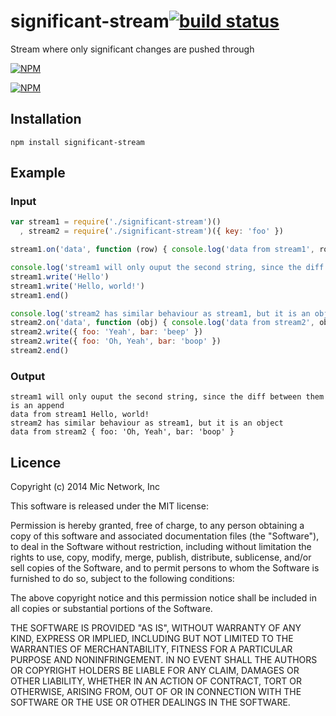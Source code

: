 # significant-stream[![build status](https://secure.travis-ci.org/micnews/significant-stream.svg)](http://travis-ci.org/micnews/significant-stream)

Stream where only significant changes are pushed through

[![NPM](https://nodei.co/npm/significant-stream.png?downloads&stars)](https://nodei.co/npm/significant-stream/)

[![NPM](https://nodei.co/npm-dl/significant-stream.png)](https://nodei.co/npm/significant-stream/)

## Installation

```
npm install significant-stream
```

## Example

### Input

```javascript
var stream1 = require('./significant-stream')()
  , stream2 = require('./significant-stream')({ key: 'foo' })

stream1.on('data', function (row) { console.log('data from stream1', row) })

console.log('stream1 will only ouput the second string, since the diff between them is an append')
stream1.write('Hello')
stream1.write('Hello, world!')
stream1.end()

console.log('stream2 has similar behaviour as stream1, but it is an object')
stream2.on('data', function (obj) { console.log('data from stream2', obj) })
stream2.write({ foo: 'Yeah', bar: 'beep' })
stream2.write({ foo: 'Oh, Yeah', bar: 'boop' })
stream2.end()
```

### Output

```
stream1 will only ouput the second string, since the diff between them is an append
data from stream1 Hello, world!
stream2 has similar behaviour as stream1, but it is an object
data from stream2 { foo: 'Oh, Yeah', bar: 'boop' }
```

## Licence

Copyright (c) 2014 Mic Network, Inc

This software is released under the MIT license:

Permission is hereby granted, free of charge, to any person obtaining a copy
of this software and associated documentation files (the "Software"), to deal
in the Software without restriction, including without limitation the rights
to use, copy, modify, merge, publish, distribute, sublicense, and/or sell
copies of the Software, and to permit persons to whom the Software is
furnished to do so, subject to the following conditions:

The above copyright notice and this permission notice shall be included in
all copies or substantial portions of the Software.

THE SOFTWARE IS PROVIDED "AS IS", WITHOUT WARRANTY OF ANY KIND, EXPRESS OR
IMPLIED, INCLUDING BUT NOT LIMITED TO THE WARRANTIES OF MERCHANTABILITY,
FITNESS FOR A PARTICULAR PURPOSE AND NONINFRINGEMENT. IN NO EVENT SHALL THE
AUTHORS OR COPYRIGHT HOLDERS BE LIABLE FOR ANY CLAIM, DAMAGES OR OTHER
LIABILITY, WHETHER IN AN ACTION OF CONTRACT, TORT OR OTHERWISE, ARISING FROM,
OUT OF OR IN CONNECTION WITH THE SOFTWARE OR THE USE OR OTHER DEALINGS IN
THE SOFTWARE.
